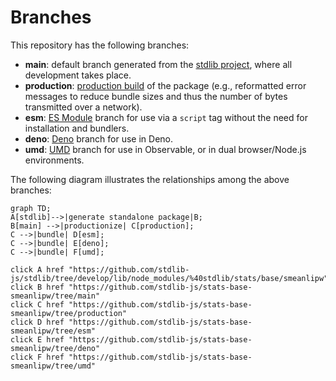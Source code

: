 <!--

@license Apache-2.0

Copyright (c) 2022 The Stdlib Authors.

Licensed under the Apache License, Version 2.0 (the "License");
you may not use this file except in compliance with the License.
You may obtain a copy of the License at

    http://www.apache.org/licenses/LICENSE-2.0

Unless required by applicable law or agreed to in writing, software
distributed under the License is distributed on an "AS IS" BASIS,
WITHOUT WARRANTIES OR CONDITIONS OF ANY KIND, either express or implied.
See the License for the specific language governing permissions and
limitations under the License.

-->

# Branches

This repository has the following branches:

-   **main**: default branch generated from the [stdlib project][stdlib-url], where all development takes place.
-   **production**: [production build][production-url] of the package (e.g., reformatted error messages to reduce bundle sizes and thus the number of bytes transmitted over a network).
-   **esm**: [ES Module][esm-url] branch for use via a `script` tag without the need for installation and bundlers.
-   **deno**: [Deno][deno-url] branch for use in Deno.
-   **umd**: [UMD][umd-url] branch for use in Observable, or in dual browser/Node.js environments.

The following diagram illustrates the relationships among the above branches:

```mermaid
graph TD;
A[stdlib]-->|generate standalone package|B;
B[main] -->|productionize| C[production];
C -->|bundle| D[esm];
C -->|bundle| E[deno];
C -->|bundle| F[umd];

click A href "https://github.com/stdlib-js/stdlib/tree/develop/lib/node_modules/%40stdlib/stats/base/smeanlipw"
click B href "https://github.com/stdlib-js/stats-base-smeanlipw/tree/main"
click C href "https://github.com/stdlib-js/stats-base-smeanlipw/tree/production"
click D href "https://github.com/stdlib-js/stats-base-smeanlipw/tree/esm"
click E href "https://github.com/stdlib-js/stats-base-smeanlipw/tree/deno"
click F href "https://github.com/stdlib-js/stats-base-smeanlipw/tree/umd"
```

[stdlib-url]: https://github.com/stdlib-js/stdlib/tree/develop/lib/node_modules/%40stdlib/stats/base/smeanlipw
[production-url]: https://github.com/stdlib-js/stats-base-smeanlipw/tree/production
[deno-url]: https://github.com/stdlib-js/stats-base-smeanlipw/tree/deno
[umd-url]: https://github.com/stdlib-js/stats-base-smeanlipw/tree/umd
[esm-url]: https://github.com/stdlib-js/stats-base-smeanlipw/tree/esm